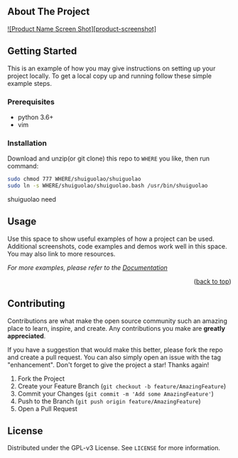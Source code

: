 <!-- Improved compatibility of back to top link: See: https://github.com/othneildrew/Best-README-Template/pull/73 -->

<!-- ABOUT THE PROJECT -->
## About The Project

[![Product Name Screen Shot][product-screenshot]](https://example.com)


<!-- GETTING STARTED -->
## Getting Started

This is an example of how you may give instructions on setting up your project locally.
To get a local copy up and running follow these simple example steps.

### Prerequisites

* python 3.6+
* vim 

### Installation

Download and unzip(or git clone) this repo to `WHERE` you like, then run command:
   ```sh
   sudo chmod 777 WHERE/shuiguolao/shuiguolao
   sudo ln -s WHERE/shuiguolao/shuiguolao.bash /usr/bin/shuiguolao
   ```

shuiguolao need 

<!-- USAGE EXAMPLES -->
## Usage

Use this space to show useful examples of how a project can be used. Additional screenshots, code examples and demos work well in this space. You may also link to more resources.

_For more examples, please refer to the [Documentation](https://example.com)_

<p align="right">(<a href="#readme-top">back to top</a>)</p>

<!-- CONTRIBUTING -->
## Contributing

Contributions are what make the open source community such an amazing place to learn, inspire, and create. Any contributions you make are **greatly appreciated**.

If you have a suggestion that would make this better, please fork the repo and create a pull request. You can also simply open an issue with the tag "enhancement".
Don't forget to give the project a star! Thanks again!

1. Fork the Project
2. Create your Feature Branch (`git checkout -b feature/AmazingFeature`)
3. Commit your Changes (`git commit -m 'Add some AmazingFeature'`)
4. Push to the Branch (`git push origin feature/AmazingFeature`)
5. Open a Pull Request



<!-- LICENSE -->
## License

Distributed under the GPL-v3 License. See `LICENSE` for more information.
